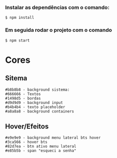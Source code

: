 ### Instalar as dependências com o comando:

```
$ npm install
```

### Em seguida rodar o projeto com o comando

```
$ npm start
```

# Cores

## Sitema

```
#b8b8b8 - background sistema:
#666666 - Textos
#1498d5 - bordas
#d9d9d9 - background input
#b4b4b4 - texto placeholder
#a8a8a8 - background containers
```

## Hover/Efeitos

```
#e9e9e9 - background menu lateral bts hover
#3ca566 - hover bts
#82d7ea - btn ativo menu lateral
#e85b5b - span "esqueci a senha"

```
